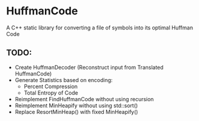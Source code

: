 # HuffmanCode
A C++ static library for converting a file of symbols into its optimal Huffman Code

## TODO:
* Create HuffmanDecoder (Reconstruct input from Translated HuffmanCode)
* Generate Statistics based on encoding:
  * Percent Compression
  * Total Entropy of Code
* Reimplement FindHuffmanCode without using recursion
* Reimplement MinHeapify without using std::sort()
* Replace ResortMinHeap() with fixed MinHeapify()
